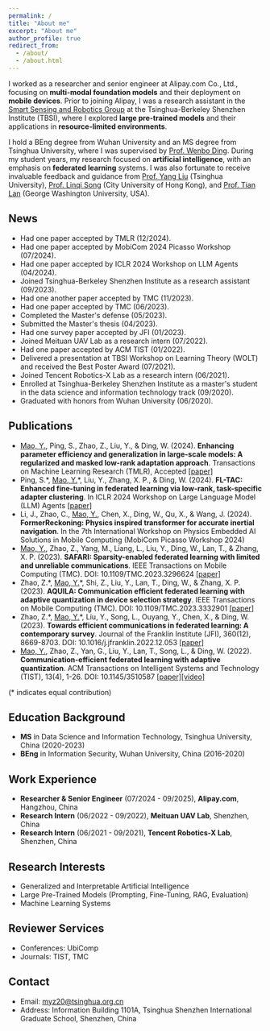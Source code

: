 ```yaml
---
permalink: /
title: "About me"
excerpt: "About me"
author_profile: true
redirect_from: 
  - /about/
  - /about.html
---
```


I worked as a researcher and senior engineer at Alipay.com Co., Ltd., focusing on **multi-modal foundation models** and their deployment on **mobile devices**. Prior to joining Alipay, I was a research assistant in the [Smart Sensing and Robotics Group](https://ssr-group.net/) at the Tsinghua-Berkeley Shenzhen Institute (TBSI), where I explored **large pre-trained models** and their applications in **resource-limited environments**.

I hold a BEng degree from Wuhan University and an MS degree from Tsinghua University, where I was supervised by [Prof. Wenbo Ding](https://www.tbsi.edu.cn/dwb_en/main.htm). During my student years, my research focused on **artificial intelligence**, with an emphasis on **federated learning** systems. I was also fortunate to receive invaluable feedback and guidance from [Prof. Yang Liu](https://air.tsinghua.edu.cn/en/info/1046/1197.htm) (Tsinghua University), [Prof. Linqi Song](https://scholars.cityu.edu.hk/en/persons/linqi-song(a665d7a3-8847-404d-a56a-2b10b470327c).html) (City University of Hong Kong), and [Prof. Tian Lan](https://www.seas.gwu.edu/tian-lan) (George Washington University, USA).

News
------
- Had one paper accepted by TMLR (12/2024).
- Had one paper accepted by MobiCom 2024 Picasso Workshop (07/2024).
- Had one paper accepted by ICLR 2024 Workshop on LLM Agents (04/2024).
- Joined Tsinghua-Berkeley Shenzhen Institute as a research assistant (09/2023).
- Had one another paper accepted by TMC (11/2023).
- Had one paper accepted by TMC (06/2023).
- Completed the Master's defense (05/2023).
- Submitted the Master's thesis (04/2023).
- Had one survey paper accepted by JFI (01/2023).
- Joined Meituan UAV Lab as a research intern (07/2022).
- Had one paper accepted by ACM TIST (01/2022).
- Delivered a presentation at TBSI Workshop on Learning Theory (WOLT) and received the Best Poster Award (07/2021).
- Joined Tencent Robotics-X Lab as a research intern (06/2021).
- Enrolled at Tsinghua-Berkeley Shenzhen Institute as a master's student in the data science and information technology track (09/2020).
- Graduated with honors from Wuhan University (06/2020).


Publications
------
- <u>Mao, Y.</u>, Ping, S., Zhao, Z., Liu, Y., & Ding, W. (2024). **Enhancing parameter efficiency and generalization in large-scale models: A regularized and masked low-rank adaptation approach**. Transactions on Machine Learning Research (TMLR), Accepted [\[paper\]](https://arxiv.org/abs/2407.12074)
- Ping, S.\*, <u>Mao, Y.</u>\*, Liu, Y., Zhang, X. P., & Ding, W. (2024). **FL-TAC: Enhanced fine-tuning in federated learning via low-rank, task-specific adapter clustering**. In ICLR 2024 Workshop on Large Language Model (LLM) Agents [\[paper\]](https://openreview.net/forum?id=JDmAymuFFQ)
- Li, J., Zhao, C., <u>Mao, Y.</u>, Chen, X., Ding, W., Qu, X., & Wang, J. (2024). **FormerReckoning: Physics inspired transformer for accurate inertial navigation**. In the 7th International Workshop on Physics Embedded AI Solutions in Mobile Computing (MobiCom Picasso Workshop 2024)
- <u>Mao, Y.</u>, Zhao, Z., Yang, M., Liang, L., Liu, Y., Ding, W., Lan, T., & Zhang, X. P. (2023). **SAFARI: Sparsity-enabled federated learning with limited and unreliable communications**. IEEE Transactions on Mobile Computing (TMC). DOI: 10.1109/TMC.2023.3296624 [\[paper\]](https://ieeexplore.ieee.org/abstract/document/10185584/)
- Zhao, Z.\*, <u>Mao, Y.</u>\*, Shi, Z., Liu, Y., Lan, T., Ding, W., & Zhang, X. P. (2023). **AQUILA: Communication efficient federated learning with adaptive quantization in device selection strategy**. IEEE Transactions on Mobile Computing (TMC). DOI: 10.1109/TMC.2023.3332901 [\[paper\]](https://ieeexplore.ieee.org/abstract/document/10319317)
- Zhao, Z.\*, <u>Mao, Y.</u>\*, Liu, Y., Song, L., Ouyang, Y., Chen, X., & Ding, W. (2023). **Towards efficient communications in federated learning: A contemporary survey**. Journal of the Franklin Institute (JFI), 360(12), 8669-8703. DOI: 10.1016/j.jfranklin.2022.12.053 [\[paper\]](https://arxiv.org/abs/2208.01200)
- <u>Mao, Y.</u>, Zhao, Z., Yan, G., Liu, Y., Lan, T., Song, L., & Ding, W. (2022). **Communication-efficient federated learning with adaptive quantization**. ACM Transactions on Intelligent Systems and Technology (TIST), 13(4), 1-26. DOI: 10.1145/3510587 [\[paper\]](https://dl.acm.org/doi/full/10.1145/3510587)[\[video\]](https://youtu.be/aryLdgxRslc)

(\* indicates equal contribution)
  
Education Background
------
- **MS** in Data Science and Information Technology, Tsinghua University, China (2020-2023)
- **BEng** in Information Security, Wuhan University, China (2016-2020)

Work Experience
------
- **Researcher & Senior Engineer** (07/2024 - 09/2025), **Alipay.com**, Hangzhou, China  
- **Research Intern** (06/2022 - 09/2022), **Meituan UAV Lab**, Shenzhen, China  
- **Research Intern** (06/2021 - 09/2021), **Tencent Robotics-X Lab**, Shenzhen, China  

Research Interests
------
- Generalized and Interpretable Artificial Intelligence  
- Large Pre-Trained Models (Prompting, Fine-Tuning, RAG, Evaluation)  
- Machine Learning Systems

Reviewer Services
------
- Conferences: UbiComp
- Journals: TIST, TMC

Contact
------
- Email: myz20@tsinghua.org.cn
- Address: Information Building 1101A, Tsinghua Shenzhen International Graduate School, Shenzhen, China
